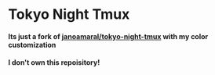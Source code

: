# Tokyo Night Tmux

#### Its just a fork of [janoamaral/tokyo-night-tmux](https://github.com/janoamaral/tokyo-night-tmux) with my color customization
#### I don't own this repoisitory!

